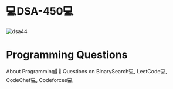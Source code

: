 # 💻DSA-450💻
![dsa44](https://user-images.githubusercontent.com/69143883/123937540-e6d4a100-d9b3-11eb-8be0-08525ad401d6.png)

# Programming Questions
About
Programming👨‍💻 Questions on BinarySearch💻, LeetCode💻, CodeChef💻, Codeforces💻
